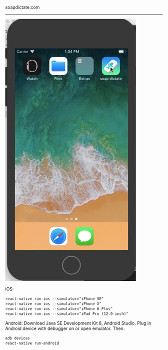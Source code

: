 soapdictate.com

----------

![](assets/demo.gif)

iOS:
	
	react-native run-ios --simulator="iPhone SE"
	react-native run-ios --simulator="iPhone X"
	react-native run-ios --simulator="iPhone 6 Plus"
	react-native run-ios --simulator="iPad Pro (12.9-inch)"

Android:
Download Java SE Development Kit 8, Android Studio. Plug in Android device with debugger on or open emulator. Then:

	adb devices
	react-native run-android